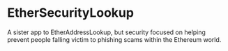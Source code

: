 # EtherSecurityLookup
A sister app to EtherAddressLookup, but security focused on helping prevent people falling victim to phishing scams within the Ethereum world.
